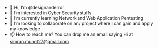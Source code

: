 - 👋 Hi, I’m @designanderror
- 👀 I’m interested in Cyber Security stuffs
- 🌱 I’m currently learning Network and Web Application Pentesting
- 💞️ I’m looking to collaborate on any project where I can gain and apply my knowledge
- 📫 How to reach me? You can drop me an email saying Hi at simran.munot27@gmail.com

<!---
designanderror/designanderror is a ✨ special ✨ repository because its `README.md` (this file) appears on your GitHub profile.
You can click the Preview link to take a look at your changes.
--->
